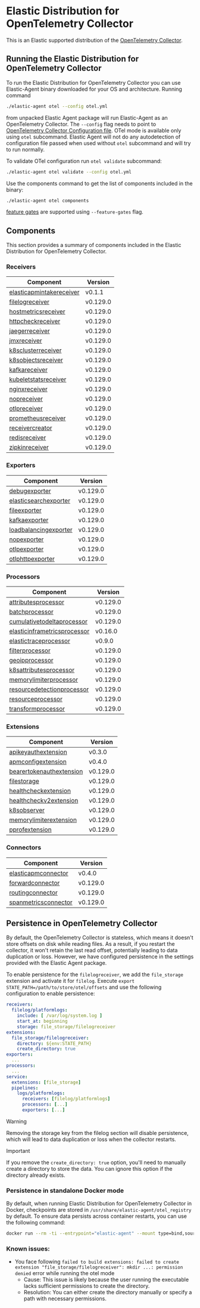 # Elastic Distribution for OpenTelemetry Collector

This is an Elastic supported distribution of the [OpenTelemetry Collector](https://github.com/open-telemetry/opentelemetry-collector).

## Running the Elastic Distribution for OpenTelemetry Collector

To run the Elastic Distribution for OpenTelemetry Collector you can use Elastic-Agent binary downloaded for your OS and architecture.
Running command

```bash
./elastic-agent otel --config otel.yml
```

from unpacked Elastic Agent package will run Elastic-Agent as an OpenTelemetry Collector. The `--config` flag needs to point to [OpenTelemetry Collector Configuration file](https://opentelemetry.io/docs/collector/configuration/). OTel mode is available only using `otel` subcommand. Elastic Agent will not do any autodetection of configuration file passed when used without `otel` subcommand and will try to run normally.

To validate OTel configuration run `otel validate` subcommand:

```bash
./elastic-agent otel validate --config otel.yml
```

Use the components command to get the list of components included in the binary:

```bash
./elastic-agent otel components
```

[feature gates](https://github.com/open-telemetry/opentelemetry-collector/blob/main/featuregate/README.md#controlling-gates) are supported using `--feature-gates` flag.

## Components

This section provides a summary of components included in the Elastic Distribution for OpenTelemetry Collector.

### Receivers

| Component | Version |
|---|---|
| [elasticapmintakereceiver](https://github.com/elastic/opentelemetry-collector-components/blob/receiver/elasticapmintakereceiver/v0.1.1/receiver/elasticapmintakereceiver/README.md) | v0.1.1 |
| [filelogreceiver](https://github.com/open-telemetry/opentelemetry-collector-contrib/blob/receiver/filelogreceiver/v0.129.0/receiver/filelogreceiver/README.md) | v0.129.0 |
| [hostmetricsreceiver](https://github.com/open-telemetry/opentelemetry-collector-contrib/blob/receiver/hostmetricsreceiver/v0.129.0/receiver/hostmetricsreceiver/README.md) | v0.129.0 |
| [httpcheckreceiver](https://github.com/open-telemetry/opentelemetry-collector-contrib/blob/receiver/httpcheckreceiver/v0.129.0/receiver/httpcheckreceiver/README.md) | v0.129.0 |
| [jaegerreceiver](https://github.com/open-telemetry/opentelemetry-collector-contrib/blob/receiver/jaegerreceiver/v0.129.0/receiver/jaegerreceiver/README.md) | v0.129.0 |
| [jmxreceiver](https://github.com/open-telemetry/opentelemetry-collector-contrib/blob/receiver/jmxreceiver/v0.129.0/receiver/jmxreceiver/README.md) | v0.129.0 |
| [k8sclusterreceiver](https://github.com/open-telemetry/opentelemetry-collector-contrib/blob/receiver/k8sclusterreceiver/v0.129.0/receiver/k8sclusterreceiver/README.md) | v0.129.0 |
| [k8sobjectsreceiver](https://github.com/open-telemetry/opentelemetry-collector-contrib/blob/receiver/k8sobjectsreceiver/v0.129.0/receiver/k8sobjectsreceiver/README.md) | v0.129.0 |
| [kafkareceiver](https://github.com/open-telemetry/opentelemetry-collector-contrib/blob/receiver/kafkareceiver/v0.129.0/receiver/kafkareceiver/README.md) | v0.129.0 |
| [kubeletstatsreceiver](https://github.com/open-telemetry/opentelemetry-collector-contrib/blob/receiver/kubeletstatsreceiver/v0.129.0/receiver/kubeletstatsreceiver/README.md) | v0.129.0 |
| [nginxreceiver](https://github.com/open-telemetry/opentelemetry-collector-contrib/blob/receiver/nginxreceiver/v0.129.0/receiver/nginxreceiver/README.md) | v0.129.0 |
| [nopreceiver](https://github.com/open-telemetry/opentelemetry-collector/blob/receiver/nopreceiver/v0.129.0/receiver/nopreceiver/README.md) | v0.129.0 |
| [otlpreceiver](https://github.com/open-telemetry/opentelemetry-collector/blob/receiver/otlpreceiver/v0.129.0/receiver/otlpreceiver/README.md) | v0.129.0 |
| [prometheusreceiver](https://github.com/open-telemetry/opentelemetry-collector-contrib/blob/receiver/prometheusreceiver/v0.129.0/receiver/prometheusreceiver/README.md) | v0.129.0 |
| [receivercreator](https://github.com/open-telemetry/opentelemetry-collector-contrib/blob/receiver/receivercreator/v0.129.0/receiver/receivercreator/README.md) | v0.129.0 |
| [redisreceiver](https://github.com/open-telemetry/opentelemetry-collector-contrib/blob/receiver/redisreceiver/v0.129.0/receiver/redisreceiver/README.md) | v0.129.0 |
| [zipkinreceiver](https://github.com/open-telemetry/opentelemetry-collector-contrib/blob/receiver/zipkinreceiver/v0.129.0/receiver/zipkinreceiver/README.md) | v0.129.0 |

### Exporters

| Component | Version |
|---|---|
| [debugexporter](https://github.com/open-telemetry/opentelemetry-collector/blob/exporter/debugexporter/v0.129.0/exporter/debugexporter/README.md) | v0.129.0 |
| [elasticsearchexporter](https://github.com/open-telemetry/opentelemetry-collector-contrib/blob/exporter/elasticsearchexporter/v0.129.0/exporter/elasticsearchexporter/README.md) | v0.129.0 |
| [fileexporter](https://github.com/open-telemetry/opentelemetry-collector-contrib/blob/exporter/fileexporter/v0.129.0/exporter/fileexporter/README.md) | v0.129.0 |
| [kafkaexporter](https://github.com/open-telemetry/opentelemetry-collector-contrib/blob/exporter/kafkaexporter/v0.129.0/exporter/kafkaexporter/README.md) | v0.129.0 |
| [loadbalancingexporter](https://github.com/open-telemetry/opentelemetry-collector-contrib/blob/exporter/loadbalancingexporter/v0.129.0/exporter/loadbalancingexporter/README.md) | v0.129.0 |
| [nopexporter](https://github.com/open-telemetry/opentelemetry-collector/blob/exporter/nopexporter/v0.129.0/exporter/nopexporter/README.md) | v0.129.0 |
| [otlpexporter](https://github.com/open-telemetry/opentelemetry-collector/blob/exporter/otlpexporter/v0.129.0/exporter/otlpexporter/README.md) | v0.129.0 |
| [otlphttpexporter](https://github.com/open-telemetry/opentelemetry-collector/blob/exporter/otlphttpexporter/v0.129.0/exporter/otlphttpexporter/README.md) | v0.129.0 |

### Processors

| Component | Version |
|---|---|
| [attributesprocessor](https://github.com/open-telemetry/opentelemetry-collector-contrib/blob/processor/attributesprocessor/v0.129.0/processor/attributesprocessor/README.md) | v0.129.0 |
| [batchprocessor](https://github.com/open-telemetry/opentelemetry-collector/blob/processor/batchprocessor/v0.129.0/processor/batchprocessor/README.md) | v0.129.0 |
| [cumulativetodeltaprocessor](https://github.com/open-telemetry/opentelemetry-collector-contrib/blob/processor/cumulativetodeltaprocessor/v0.129.0/processor/cumulativetodeltaprocessor/README.md) | v0.129.0 |
| [elasticinframetricsprocessor](https://github.com/elastic/opentelemetry-collector-components/blob/processor/elasticinframetricsprocessor/v0.16.0/processor/elasticinframetricsprocessor/README.md) | v0.16.0 |
| [elastictraceprocessor](https://github.com/elastic/opentelemetry-collector-components/blob/processor/elastictraceprocessor/v0.9.0/processor/elastictraceprocessor/README.md) | v0.9.0 |
| [filterprocessor](https://github.com/open-telemetry/opentelemetry-collector-contrib/blob/processor/filterprocessor/v0.129.0/processor/filterprocessor/README.md) | v0.129.0 |
| [geoipprocessor](https://github.com/open-telemetry/opentelemetry-collector-contrib/blob/processor/geoipprocessor/v0.129.0/processor/geoipprocessor/README.md) | v0.129.0 |
| [k8sattributesprocessor](https://github.com/open-telemetry/opentelemetry-collector-contrib/blob/processor/k8sattributesprocessor/v0.129.0/processor/k8sattributesprocessor/README.md) | v0.129.0 |
| [memorylimiterprocessor](https://github.com/open-telemetry/opentelemetry-collector/blob/processor/memorylimiterprocessor/v0.129.0/processor/memorylimiterprocessor/README.md) | v0.129.0 |
| [resourcedetectionprocessor](https://github.com/open-telemetry/opentelemetry-collector-contrib/blob/processor/resourcedetectionprocessor/v0.129.0/processor/resourcedetectionprocessor/README.md) | v0.129.0 |
| [resourceprocessor](https://github.com/open-telemetry/opentelemetry-collector-contrib/blob/processor/resourceprocessor/v0.129.0/processor/resourceprocessor/README.md) | v0.129.0 |
| [transformprocessor](https://github.com/open-telemetry/opentelemetry-collector-contrib/blob/processor/transformprocessor/v0.129.0/processor/transformprocessor/README.md) | v0.129.0 |

### Extensions

| Component | Version |
|---|---|
| [apikeyauthextension](https://github.com/elastic/opentelemetry-collector-components/blob/extension/apikeyauthextension/v0.3.0/extension/apikeyauthextension/README.md) | v0.3.0 |
| [apmconfigextension](https://github.com/elastic/opentelemetry-collector-components/blob/extension/apmconfigextension/v0.4.0/extension/apmconfigextension/README.md) | v0.4.0 |
| [bearertokenauthextension](https://github.com/open-telemetry/opentelemetry-collector-contrib/blob/extension/bearertokenauthextension/v0.129.0/extension/bearertokenauthextension/README.md) | v0.129.0 |
| [filestorage](https://github.com/open-telemetry/opentelemetry-collector-contrib/blob/extension/storage/filestorage/v0.129.0/extension/storage/filestorage/README.md) | v0.129.0 |
| [healthcheckextension](https://github.com/open-telemetry/opentelemetry-collector-contrib/blob/extension/healthcheckextension/v0.129.0/extension/healthcheckextension/README.md) | v0.129.0 |
| [healthcheckv2extension](https://github.com/open-telemetry/opentelemetry-collector-contrib/blob/extension/healthcheckv2extension/v0.129.0/extension/healthcheckv2extension/README.md) | v0.129.0 |
| [k8sobserver](https://github.com/open-telemetry/opentelemetry-collector-contrib/blob/extension/observer/k8sobserver/v0.129.0/extension/observer/k8sobserver/README.md) | v0.129.0 |
| [memorylimiterextension](https://github.com/open-telemetry/opentelemetry-collector/blob/extension/memorylimiterextension/v0.129.0/extension/memorylimiterextension/README.md) | v0.129.0 |
| [pprofextension](https://github.com/open-telemetry/opentelemetry-collector-contrib/blob/extension/pprofextension/v0.129.0/extension/pprofextension/README.md) | v0.129.0 |

### Connectors

| Component | Version |
|---|---|
| [elasticapmconnector](https://github.com/elastic/opentelemetry-collector-components/blob/connector/elasticapmconnector/v0.4.0/connector/elasticapmconnector/README.md) | v0.4.0 |
| [forwardconnector](https://github.com/open-telemetry/opentelemetry-collector/blob/connector/forwardconnector/v0.129.0/connector/forwardconnector/README.md) | v0.129.0 |
| [routingconnector](https://github.com/open-telemetry/opentelemetry-collector-contrib/blob/connector/routingconnector/v0.129.0/connector/routingconnector/README.md) | v0.129.0 |
| [spanmetricsconnector](https://github.com/open-telemetry/opentelemetry-collector-contrib/blob/connector/spanmetricsconnector/v0.129.0/connector/spanmetricsconnector/README.md) | v0.129.0 |
## Persistence in OpenTelemetry Collector

By default, the OpenTelemetry Collector is stateless, which means it doesn't store offsets on disk while reading files. As a result, if you restart the collector, it won't retain the last read offset, potentially leading to data duplication or loss. However, we have configured persistence in the settings provided with the Elastic Agent package.

To enable persistence for the `filelogreceiver`, we add the `file_storage` extension and activate it for `filelog`.
Execute `export STATE_PATH=/path/to/store/otel/offsets` and use the following configuration to enable persistence:

```yaml
receivers:
  filelog/platformlogs:
    include: [ /var/log/system.log ]
    start_at: beginning
    storage: file_storage/filelogreceiver
extensions:
  file_storage/filelogreceiver:
    directory: ${env:STATE_PATH}
    create_directory: true
exporters:
  ...
processors:
  ...
service:
  extensions: [file_storage]
  pipelines:
    logs/platformlogs:
      receivers: [filelog/platformlogs]
      processors: [...]
      exporters: [...]
```

> [!WARNING]
Removing the storage key from the filelog section will disable persistence, which will lead to data duplication or loss when the collector restarts.

> [!IMPORTANT]
If you remove the `create_directory: true` option, you'll need to manually create a directory to store the data. You can ignore this option if the directory already exists.

### Persistence in standalone Docker mode

By default, when running Elastic Distribution for OpenTelemetry Collector in Docker, checkpoints are stored in `/usr/share/elastic-agent/otel_registry` by default. To ensure data persists across container restarts, you can use the following command:

```bash
docker run --rm -ti --entrypoint="elastic-agent" --mount type=bind,source=/path/on/host,target=/usr/share/elastic-agent/otel_registry  docker.elastic.co/elastic-agent/elastic-agent:9.0.0-SNAPSHOT otel
```

### Known issues:
-  You face following `failed to build extensions: failed to create extension "file_storage/filelogreceiver": mkdir ...: permission denied` error while running the otel mode
	- Cause: This issue is likely because the user running the executable lacks sufficient permissions to create the directory.
	- Resolution: You can either create the directory manually or specify a path with necessary permissions.
